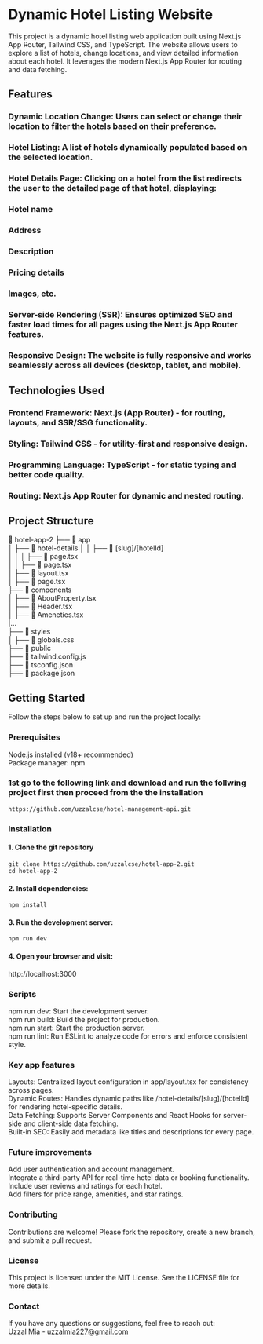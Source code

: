 



# Dynamic Hotel Listing Website

This project is a dynamic hotel listing web application built using Next.js App Router, Tailwind CSS, and TypeScript. The website allows users to explore a list of hotels, change locations, and view detailed information about each hotel. It leverages the modern Next.js App Router for routing and data fetching.  


## Features

### Dynamic Location Change: Users can select or change their location to filter the hotels based on their preference.
### Hotel Listing: A list of hotels dynamically populated based on the selected location.
### Hotel Details Page: Clicking on a hotel from the list redirects the user to the detailed page of that hotel, displaying:
### Hotel name
### Address
### Description
### Pricing details
### Images, etc.
### Server-side Rendering (SSR): Ensures optimized SEO and faster load times for all pages using the Next.js App Router features.
### Responsive Design: The website is fully responsive and works seamlessly across all devices (desktop, tablet, and mobile).

## Technologies Used

### Frontend Framework: Next.js (App Router) - for routing, layouts, and SSR/SSG functionality.
### Styling: Tailwind CSS - for utility-first and responsive design.
### Programming Language: TypeScript - for static typing and better code quality.
### Routing: Next.js App Router for dynamic and nested routing.

## Project Structure
📁 hotel-app-2 
├── 📁 app  
│   ├── 📁 hotel-details
│   │   ├── 📁 [slug]/[hotelId]  
│   │   │   ├── 📄 page.tsx    
│   │   ├── 📄 page.tsx        
│   ├── 📄 layout.tsx          
│   ├── 📄 page.tsx            
├── 📁 components  
│   ├── 📄 AboutProperty.tsx       
│   ├── 📄 Header.tsx          
│   ├── 📄 Ameneties.tsx  
    |...        
├── 📁 styles  
│   ├── 📄 globals.css         
├── 📁 public                  
├── 📄 tailwind.config.js      
├── 📄 tsconfig.json        
├── 📄 package.json            



## Getting Started

Follow the steps below to set up and run the project locally:  

### Prerequisites
Node.js installed (v18+ recommended)  
Package manager: npm 


### 1st go to the following link and download and  run the follwing project first then proceed from the the installation


```
https://github.com/uzzalcse/hotel-management-api.git

```


### Installation

#### 1. Clone the git repository 

```
git clone https://github.com/uzzalcse/hotel-app-2.git
cd hotel-app-2

```

#### 2. Install dependencies:

```
npm install

```
#### 3. Run the development server:

```
npm run dev

```

#### 4. Open your browser and visit:
http://localhost:3000


### Scripts 

npm run dev: Start the development server.  
npm run build: Build the project for production.  
npm run start: Start the production server.  
npm run lint: Run ESLint to analyze code for errors and enforce consistent style.  

### Key app features

Layouts: Centralized layout configuration in app/layout.tsx for consistency across pages.  
Dynamic Routes: Handles dynamic paths like /hotel-details/[slug]/[hotelId] for rendering hotel-specific details.  
Data Fetching: Supports Server Components and React Hooks for server-side and client-side data fetching.   
Built-in SEO: Easily add metadata like titles and descriptions for every page.  

### Future improvements

Add user authentication and account management.  
Integrate a third-party API for real-time hotel data or booking functionality.  
Include user reviews and ratings for each hotel.  
Add filters for price range, amenities, and star ratings.  


### Contributing 

Contributions are welcome! Please fork the repository, create a new branch, and submit a pull request.

### License
This project is licensed under the MIT License. See the LICENSE file for more details.


### Contact
If you have any questions or suggestions, feel free to reach out:  
Uzzal Mia - uzzalmia227@gmail.com



